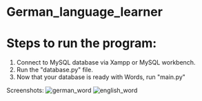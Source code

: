 # German_language_learner


# Steps to run the program:
1) Connect to MySQL database via Xampp or MySQL workbench.
2) Run the "database.py" file.
3) Now that your database is ready with Words, run "main.py"

Screenshots:
![german_word](https://user-images.githubusercontent.com/59621149/118155935-66bf9f80-b436-11eb-9b8c-2d53813ba3e4.PNG)
![english_word](https://user-images.githubusercontent.com/59621149/118156034-81921400-b436-11eb-9cfa-289c2f909e05.PNG)
